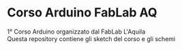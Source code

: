 # Corso Arduino FabLab AQ
1° Corso Arduino organizzato dal FabLab L'Aquila
<br>Questa repository contiene gli sketch del corso e gli schemi
